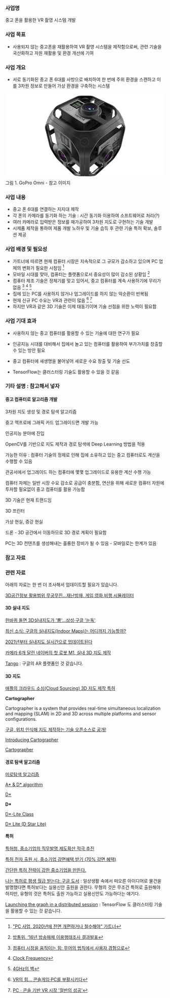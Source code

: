 ### 사업명

중고 폰을 활용한 VR 촬영 시스템 개발

### 사업 목표

* 사용되지 않는 중고폰을 재활용하여 VR 촬영 시스템을 제작함으로써, 관련 기술을 국산화하고 자원 재활용 및 환경 개선에 기여

### 사업 개요

* 서로 동기화된 중고 폰 6대를 사방으로 배치하여 한 번에 주위 환경을 스캔하고 이를 3차원 정보로 만들어 가상 환경을 구축하는 시스템
 
![GoProOmni](../../assets/Proposal/omni.jpg)
그림 1. GoPro Omni - 참고 이미지

### 사업 내용

* 중고 폰 6대를 연결하는 지지대 제작
* 각 폰의 카메라를 동기화 하는 기술 : 시간 동기화 이용하여 소프트웨어로 처리(?)
* 여러 카메라로 입력받은 정보를 재가공하여 3차원 지도로 구현하는 기술 개발
* 시제품 제작을 통하여 제품 개발 노하우 및 기술 습득 후 관련 기술 특허 확보, 솔루션 제공

### 사업 배경 및 필요성

* 가트너에 따르면 현재 컴퓨터 시장은 지속적으로 그 규모가 감소하고 있으며 PC 업체의 변화가 필요한 시점임 [^ciokorea-31309]
* 모바일 시대를 맞아, 컴퓨터는 플랫폼으로서 중요성이 많이 감소된 상황임 [^policy]
* 컴퓨터 제조 기술은 정체기를 맞고 있어서, 중고 컴퓨터를 계속 사용하기에 무리가 없음 [^macnews-4462] [^cpudb] [^namu-4GHz]
* 집에 있는 PC를 사용하지 않거나 업그레이드를 하지 않는 악순환이 반복됨
* 현재 신규 PC 수요는 VR과 관련이 많음 [^chosun-2016112800041] [^thegames]
* 하지만 VR과 같은 3D 기술은 이제 태동기이며 기술 선점을 위한 노력이 필요함

### 사업 기대 효과

* 사용하지 않는 중고 컴퓨터를 활용할 수 있는 기술에 대한 연구가 필요
* 인공지능 시대를 대비해서 집에서 놀고 있는 컴퓨터를 활용하여 부가가치를 창출할 수 있는 방안 필요
* 중고 컴퓨터에 새생명을 불어넣어 새로운 수요 창출 및 기술 선도 

* TensorFlow는 클러스터링 기술도 활용할 수 있을 것 같음

### 기타 설명 : 참고해서 넣자

#### 중고 컴퓨터로 알고리즘 개발

3차원 지도 생성 및 경로 탐색 알고리즘

중고 맥프로에 그래픽 카드 업그레이드면 개발 가능

인공지능 분야에 진입

OpenCV를 기반으로 지도 제작과 경로 탐색에 Deep Learning 방법을 적용

가능한 이유 : 컴퓨터 기술의 정체로 인해 집에 소유하고 있는 중고 컴퓨터로도 계산을 수행할 수 있음

관공서에서 업그레이드 하는 컴퓨터에 몇몇 업그레이드로 유용한 계산 수행 가능

컴퓨터 자체는 일반 시장 수요 감소로 공급이 충분함, 연산을 위해 새로운 컴퓨터 자원에 투자할 필요없이 중고 컴퓨터를 활용 가능함

3D 기술은 현재 트랜드임

3D 프린터

가상 현실, 증강 현실

드론 - 3D 공간에서 이동하므로 3D 경로 계획이 필요함

PC는 3D 컨텐츠를 생성해내는 훌륭한 장비가 될 수 있음 - 모바일로는 한계가 있음

### 참고 자료

[^ciokorea-31309]: ["PC 사업, 2020년에 전면 개편하거나 철수해야" 가트너](http://www.ciokorea.com/news/31309)

[^policy]: [방통위, ‘16년 방송매체 이용행태조사 결과발표](http://www.korea.kr/policy/pressReleaseView.do?newsId=156174772)

[^macnews-4462]: [컴퓨터 시장을 움직이는 힘: 무어의 법칙에서 사용자 경험으로](http://macnews.tistory.com/4462)

[^cpudb]: [Clock Frequency](http://cpudb.stanford.edu/visualize/clock_frequency)

[^namu-4GHz]: [4GHz의 벽](https://namu.wiki/w/4GHz의%20벽)

[^chosun-2016112800041]: [VR의 힘… 콘솔게임·PC를 부활시키다](http://biz.chosun.com/site/data/html_dir/2016/11/28/2016112800041.html)

[^thegames]: [PCㆍ콘솔 기반 VR 시장 '절반의 성공'](http://www.thegames.co.kr/news/articleView.html?idxno=194419)

### 관련 자료

아래의 자료는 한 번 더 조사해서 업데이트할 필요가 있습니다.

[3D공간정보 활용범위 무궁무진...재난방재, 게임,영화,비행 시뮬레이터](http://www.g-enews.com/ko-kr/view.php?ud=201612221855208315344_1)

#### 3D 실내 지도

[한바퀴 돌면 3D실내지도가 '뿅'…삼성·구글 '눈독'](http://www.hellodd.com/?md=news&mt=view&pid=53559)

[최신 소식: 구글의 실내지도(Indoor Maps)는 어디까지 가능할까?](http://www.sphinfo.com/google-indoor-maps/)

[2021년부터 실내지도 실시간으로 업데이트된다](http://www.msn.com/ko-kr/news/national/2021년부터-실내지도-실시간으로-업데이트된다/ar-AAlENXy)

[카메라 6개 달린 네이버의 첫 로봇 M1, 실내 3D 지도 제작](http://blog.naver.com/PostView.nhn?blogId=tnkfree&logNo=220875801838)

[Tango](https://get.google.com/tango/) : 구글의 AR 플랫폼인 것 같습니다.

#### 3D 지도

[애플의 크라우드 소싱(Cloud Sourcing) 3D 지도 제작 특허](http://hlifeinfo.tistory.com/536)

**Cartographer**

Cartographer is a system that provides real-time simultaneous localization and mapping (SLAM) in 2D and 3D across multiple platforms and sensor configurations.

[구글, 위치 인식해 지도 제작하는 기술 오픈소스로 공개!](http://blog.naver.com/PostView.nhn?blogId=enterprisedb&logNo=220833412472)

[Introducing Cartographer](https://opensource.googleblog.com/2016/10/introducing-cartographer.html)

[Cartographer](https://github.com/googlecartographer)

#### 경로 탐색 알고리즘

[미로탐색 알고리즘](https://namu.wiki/w/미로탐색%20알고리즘)

[A* & D* algorithm](http://airkims.tistory.com/51)

[D\*](https://en.wikipedia.org/wiki/D*)

**D\***

[D*-Lite Class](https://github.com/xho95/dstar-lite) 

[D* Lite (D Star Lite)](https://github.com/azampagl/robotics-d-star-lite)

#### 특허 

[특허청, 중소기업의 직무발명 제도확산 적극 추진](http://www.kipo.go.kr/kpo/user.tdf?a=user.news.notice.BoardApp&c=1003&seq=15441&board_id=notice&catmenu=m05_02_01_02)

[특허 전자 출원 시, 중소기업 감면혜택 받기 (70% 감면 혜택)](http://ooz.co.kr/38)

[간단한 특허 전략이 강한 중소기업을 만든다.](http://www.hankyung.com/news/app/newsview.php?aid=201511278274a)

[나는 특허로 평생 월급 받는다: 구글 도서](https://books.google.co.kr/books?id=XPVzCQAAQBAJ&pg=PT130&lpg=PT130&dq=중소기업+특허+혜택&source=bl&ots=WVBGVPYml3&sig=AH9mLgcM_uij_9f3BrIPG9apG2U&hl=ko&sa=X&ved=0ahUKEwjMuMbXvKLRAhWEnZQKHc67D-44ChDoAQg0MAQ#v=onepage&q=중소기업%20특허%20혜택&f=false) : 일상생활 속에서 떠오른 아이디어로 물건을 발명했다면 특허보다는 실용신안 출원을 권한다. 무형의 것은 무조건 특허로 출원해야 하지만, 유형의 것은 특허도 출원 가능하고 실용신안도 가능하다는 얘기다.

[Launching the graph in a distributed session](https://www.tensorflow.org/get_started/basic_usage#launching_the_graph_in_a_distributed_session) : TensorFlow 도 클러스터링 기술을 활용할 수 있는 것 같습니다. 



